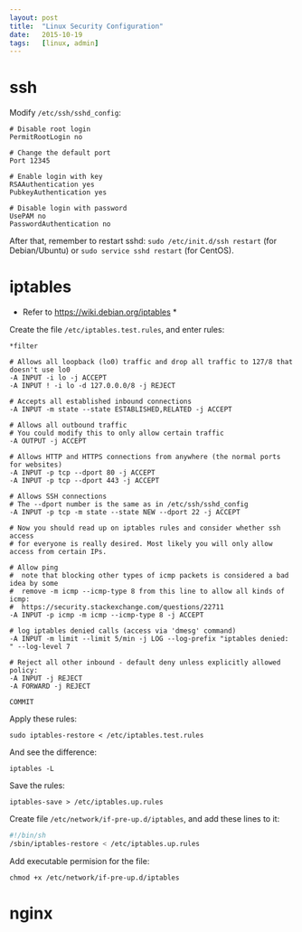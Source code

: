 ```yaml
---
layout: post
title:  "Linux Security Configuration"
date:   2015-10-19
tags:   [linux, admin]
---
```


ssh
=======

Modify `/etc/ssh/sshd_config`:

```
# Disable root login
PermitRootLogin no

# Change the default port
Port 12345

# Enable login with key
RSAAuthentication yes
PubkeyAuthentication yes

# Disable login with password
UsePAM no
PasswordAuthentication no
```

After that, remember to restart sshd: `sudo /etc/init.d/ssh restart` 
(for Debian/Ubuntu) or `sudo service sshd restart` (for CentOS).

iptables
==========

* Refer to https://wiki.debian.org/iptables *

Create the file `/etc/iptables.test.rules`, and enter rules:

```
*filter

# Allows all loopback (lo0) traffic and drop all traffic to 127/8 that doesn't use lo0
-A INPUT -i lo -j ACCEPT
-A INPUT ! -i lo -d 127.0.0.0/8 -j REJECT

# Accepts all established inbound connections
-A INPUT -m state --state ESTABLISHED,RELATED -j ACCEPT

# Allows all outbound traffic
# You could modify this to only allow certain traffic
-A OUTPUT -j ACCEPT

# Allows HTTP and HTTPS connections from anywhere (the normal ports for websites)
-A INPUT -p tcp --dport 80 -j ACCEPT
-A INPUT -p tcp --dport 443 -j ACCEPT

# Allows SSH connections 
# The --dport number is the same as in /etc/ssh/sshd_config
-A INPUT -p tcp -m state --state NEW --dport 22 -j ACCEPT

# Now you should read up on iptables rules and consider whether ssh access 
# for everyone is really desired. Most likely you will only allow access from certain IPs.

# Allow ping
#  note that blocking other types of icmp packets is considered a bad idea by some
#  remove -m icmp --icmp-type 8 from this line to allow all kinds of icmp:
#  https://security.stackexchange.com/questions/22711
-A INPUT -p icmp -m icmp --icmp-type 8 -j ACCEPT

# log iptables denied calls (access via 'dmesg' command)
-A INPUT -m limit --limit 5/min -j LOG --log-prefix "iptables denied: " --log-level 7

# Reject all other inbound - default deny unless explicitly allowed policy:
-A INPUT -j REJECT
-A FORWARD -j REJECT

COMMIT
```

Apply these rules:

```
sudo iptables-restore < /etc/iptables.test.rules
```

And see the difference:

```
iptables -L
```

Save the rules:

```
iptables-save > /etc/iptables.up.rules
```

Create file `/etc/network/if-pre-up.d/iptables`, and add these lines to it:

```bash
#!/bin/sh
/sbin/iptables-restore < /etc/iptables.up.rules
```

Add executable permision for the file: 

`chmod +x /etc/network/if-pre-up.d/iptables`


nginx
=======
